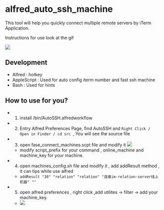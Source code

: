 # alfred_auto_ssh_machine

This tool will help you quickly connect multiple remote servers by iTerm Application. 

Instructions for use look at the gif

![](http://s3.mogucdn.com/mlcdn/c45406/180225_67ih44ia0jf4dc6kb4c3l3h5chb8l_1265x718.gif)


## Development

* Alfred : hotkey
* AppleScript : Used for auto config iterm number and fast ssh machine
* Bash : Used for hints

## How to use for you?

* 1. install /bin/AutoSSH.alfredworkflow 
* 2. Entry Alfred Preferences Page, find AutoSSH and `Right Click / Open in Finder / cd src `, You will see the source file
* 3. open fase_connect_machines.scpt file and modify it ![](http://s3.mogucdn.com/mlcdn/c45406/180225_77ia1e4cji7hheb7ida3jd26e0a60_2030x792.jpg)
  * modify script_prefix for your command , online_machine and machine_key for your machine.
* 4. open machines_config.sh file and modify it , add addResult method , it can tips while use alfred 
  *  ``` addResult "30" "relation" "relation" "连接im-relation-server线上机器" "" ```
* 5. open alfred preferences , right click ,add utilites -> filter -> add your machine_key.   
  * ![](http://s3.mogucdn.com/mlcdn/c45406/180225_1kb36743llh4768h1e83i8475fk6b_1692x1054.jpg)
